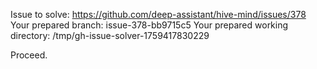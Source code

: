 Issue to solve: https://github.com/deep-assistant/hive-mind/issues/378
Your prepared branch: issue-378-bb9715c5
Your prepared working directory: /tmp/gh-issue-solver-1759417830229

Proceed.